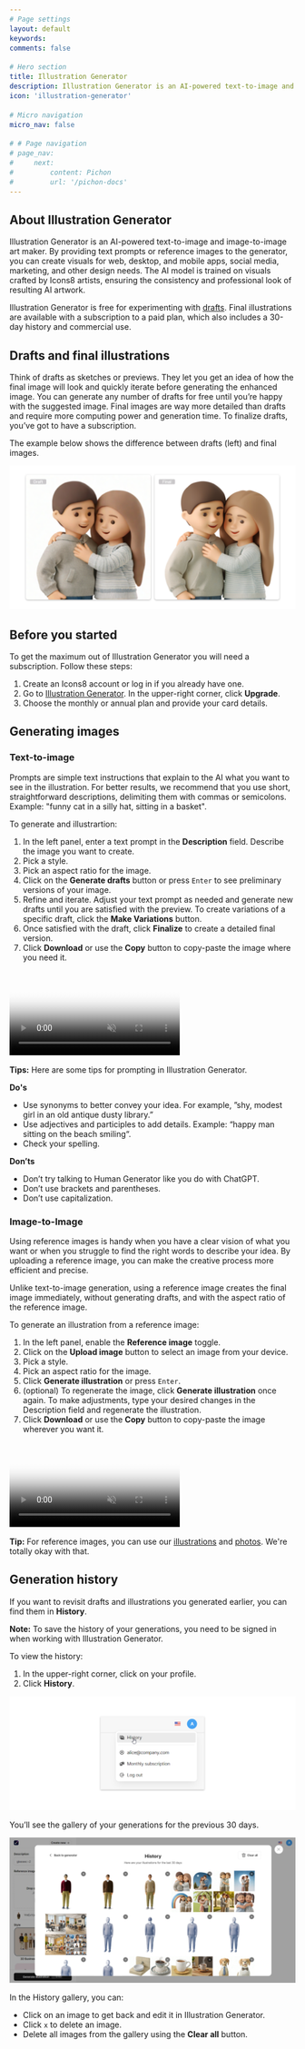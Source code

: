 ```yaml
---
# Page settings
layout: default
keywords:
comments: false

# Hero section
title: Illustration Generator
description: Illustration Generator is an AI-powered text-to-image and image-to-image art maker.
icon: 'illustration-generator'

# Micro navigation
micro_nav: false

# # Page navigation
# page_nav:
#     next:
#         content: Pichon
#         url: '/pichon-docs'
---
```

## About Illustration Generator

Illustration Generator is an AI-powered text-to-image and image-to-image art maker. By providing text prompts or reference images to the generator, you can create visuals for web, desktop, and mobile apps, social media, marketing, and other design needs. The AI model is trained on visuals crafted by Icons8 artists, ensuring the consistency and professional look of resulting AI artwork.

Illustration Generator is free for experimenting with [drafts](#drafts-and-final-illustrations). Final illustrations are available with a subscription to a paid plan, which also includes a 30-day history and commercial use.


## Drafts and final illustrations

Think of drafts as sketches or previews. They let you get an idea of how the final image will look and quickly iterate before generating the enhanced image. You can generate any number of drafts for free until you’re happy with the suggested image. Final images are way more detailed than drafts and require more computing power and generation time. To finalize drafts, you’ve got to have a subscription.

The example below shows the difference between drafts (left) and final images.

![Drafts vs final illustrations](public/ig-draft-final.png)

## Before you started

To get the maximum out of Illustration Generator you will need a subscription. Follow these steps:

1. Create an Icons8 account or log in if you already have one.
2. Go to <a href="https://icons8.com/illustration-generator" target="_blank">Illustration Generator</a>. In the upper-right corner, click **Upgrade**.
3. Choose the monthly or annual plan and provide your card details.

## Generating images

### Text-to-image

Prompts are simple text instructions that explain to the AI what you want to see in the illustration. For better results, we recommend that you use short, straightforward descriptions, delimiting them with commas or semicolons. Example: "funny cat in a silly hat, sitting in a basket".

To generate and illustrartion:

1. In the left panel, enter a text prompt in the **Description** field. Describe the image you want to create.
2. Pick a style.
3. Pick an aspect ratio for the image.
4. Click on the **Generate drafts** button or press `Enter` to see preliminary versions of your image.
5. Refine and iterate. Adjust your text prompt as needed and generate new drafts until you are satisfied with the preview. To create variations of a specific draft, click the **Make Variations** button.
6. Once satisfied with the draft, click **Finalize** to create a detailed final version.
7. Click **Download** or use the **Copy** button to copy-paste the image where you need it.

<video autoplay="" muted="" loop="" playsinline="" width="auto" poster="/public/shapes-transform1placeholder.png" height="auto"><source src="/public/illustration-generator1.mp4" type="video/mp4"></video>

<div class="callout callout--info">
    <p><strong>Tips:</strong> Here are some tips for prompting in Illustration Generator.</p>
    <p><strong>Do's</strong></p>
    <ul>
        <li>Use synonyms to better convey your idea. For example, ”shy, modest girl in an old antique dusty library.”</li>
        <li>Use adjectives and participles to add details. Example: “happy man sitting on the beach smiling“.</li>
        <li>Check your spelling.</li>
    </ul>
    <p><strong>Don’ts</strong></p>
    <ul>
        <li>Don’t try talking to Human Generator like you do with ChatGPT.</li>
        <li>Don’t use brackets and parentheses.</li>
        <li>Don’t use capitalization.</li>
    </ul>
</div>



### Image-to-Image

Using reference images is handy when you have a clear vision of what you want or when you struggle to find the right words to describe your idea. By uploading a reference image, you can make the creative process more efficient and precise.

Unlike text-to-image generation, using a reference image creates the final image immediately, without generating drafts, and with the aspect ratio of the reference image.

To generate an illustration from a reference image:

1. In the left panel, enable the **Reference image** toggle.
2. Click on the **Upload image** button to select an image from your device.
3. Pick a style.
4. Pick an aspect ratio for the image.
5. Click **Generate illustration** or press `Enter`.
6. (optional) To regenerate the image, click **Generate illustration** once again. To make adjustments, type your desired changes in the Description field and regenerate the illustration.
7. Click **Download** or use the **Copy** button to copy-paste the image wherever you want it.

<video autoplay="" muted="" loop="" playsinline="" width="auto" poster="/public/shapes-transform1placeholder.png" height="auto"><source src="/public/illustration-generator2.mp4" type="video/mp4"></video>


<div class="callout callout--info">
    <p><strong>Tip:</strong> For reference images, you can use our <a href="https://icons8.com/illustrations" target="_blank">illustrations</a> and <a href="https://icons8.com/photos" target="_blank">photos</a>. We're totally okay with that.</p>
</div>






## Generation history
If you want to revisit drafts and illustrations you generated earlier, you can find them in **History**.

<div class="callout callout--info">
     <p><strong>Note:</strong> To save the history of your generations, you need to be signed in when working with Illustration Generator.</p>
</div>


To view the history:

1. In the upper-right corner, click on your profile.
2. Click **History**.

 ![Accessing history in Illustration Generator](public/history.png)

You’ll see the gallery of your generations for the previous 30 days.

![Drafts vs final illustrations](public/history_view.png)

In the History gallery, you can:

* Click on an image to get back and edit it in Illustration Generator.
* Click `x` to delete an image.
* Delete all images from the gallery using the **Clear all** button.

